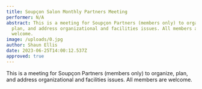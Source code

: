 ```yaml
---
title: Soupçon Salon Monthly Partners Meeting
performer: N/A
abstract: This is a meeting for Soupçon Partners (members only) to organize,
  plan, and address organizational and facilities issues. All members are
  welcome.
image: /uploads/0.jpg
author: Shaun Ellis
date: 2023-06-25T14:00:12.537Z
approved: true
---
```

This is a meeting for Soupçon Partners (members only) to organize, plan, and address organizational and facilities issues. All members are welcome.
